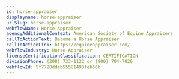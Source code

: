 ```yaml
---
id: horse-appraiser
displayname: horse-appraiser
urlSlug: horse-appraiser
webflowName: Horse Appraiser
agencyAdditionalContext: American Society of Equine Appraisers
callToActionText: Become a Horse Appraiser
callToActionLink: https://equineappraiser.com/
webflowIndustry: Horse Appraiser
licenseCertificationClassification: CERTIFICATION
divisionPhone: (208) 733-1122 or (800) 704-7020
webflowId: 5f7728ddeb55581493feb56b
---
```


